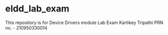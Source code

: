 # eldd_lab_exam
This repository is for Device Drivers module Lab Exam
Kartikey Tripathi
PRN no. - 210950330014
